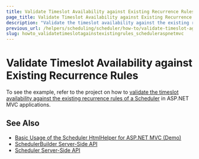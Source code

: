 ```yaml
---
title: Validate Timeslot Availability against Existing Recurrence Rules
page_title: Validate Timeslot Availability against Existing Recurrence Rules
description: "Validate the timeslot availability against the existing recurrence rules of a Kendo UI Scheduler in ASP.NET MVC applications."
previous_url: /helpers/scheduling/scheduler/how-to/validate-timeslot-against-recurrence-rules
slug: howto_validatetimeslotagainstexistingrules_scheduleraspnetmvc
---
```


# Validate Timeslot Availability against Existing Recurrence Rules

To see the example, refer to the project on how to [validate the timeslot availability against the existing recurrence rules of a Scheduler](https://github.com/telerik/ui-for-aspnet-mvc-examples/tree/master/scheduler/scheduler-timeslot-validation-against-recurrence-rules) in ASP.NET MVC applications.

## See Also

* [Basic Usage of the Scheduler HtmlHelper for ASP.NET MVC (Demo)](https://demos.telerik.com/aspnet-mvc/scheduler)
* [SchedulerBuilder Server-Side API](http://docs.telerik.com/aspnet-mvc/api/Kendo.Mvc.UI.Fluent/SchedulerBuilder)
* [Scheduler Server-Side API](/api/scheduler)
